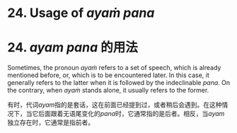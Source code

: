 # **24. Usage of** *ayaṁ  pana* 
# 24. *ayam  pana* **的用法** 


 Sometimes, the pronoun *ayaṁ* refers to a set of speech, which is already  mentioned before, or, which is to be  encountered later. In this case, it generally refers  to the latter when it is followed by the indeclinable *pana*. On the contrary, when *ayaṁ*  stands alone, it usually refers to the former.

 有时，代词*ayam*指的是套话，这在前面已经提到过，或者稍后会遇到。在这种情况下，当它后面跟着无语尾变化的*pana*时，它通常指的是后者。相反，当*ayam*独立存在时，它通常是指前者。